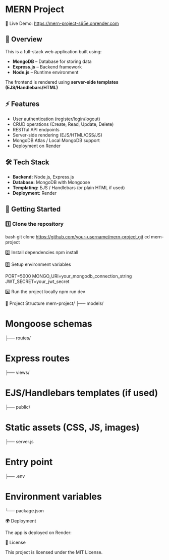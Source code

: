 # MERN Project
🚀 Live Demo: https://mern-project-s65e.onrender.com

## 📌 Overview
This is a full-stack web application built using:
- **MongoDB** – Database for storing data  
- **Express.js** – Backend framework  
- **Node.js** – Runtime environment

The frontend is rendered using **server-side templates (EJS/Handlebars/HTML)**

## ⚡ Features
- User authentication (register/login/logout)  
- CRUD operations (Create, Read, Update, Delete)  
- RESTful API endpoints  
- Server-side rendering (EJS/HTML/CSS/JS)  
- MongoDB Atlas / Local MongoDB support  
- Deployment on Render


## 🛠️ Tech Stack
- **Backend:** Node.js, Express.js  
- **Database:** MongoDB with Mongoose  
- **Templating:** EJS / Handlebars (or plain HTML if used)  
- **Deployment:** Render

## 🚀 Getting Started

### 1️⃣ Clone the repository
bash
git clone https://github.com/your-username/mern-project.git
cd mern-project

2️⃣ Install dependencies
npm install

3️⃣ Setup environment variables

PORT=5000
MONGO_URI=your_mongodb_connection_string
JWT_SECRET=your_jwt_secret

4️⃣ Run the project locally
npm run dev

📂 Project Structure
mern-project/
 ├── models/ 
 # Mongoose schemas
 ├── routes/       
 # Express routes
 ├── views/        
 # EJS/Handlebars templates (if used)
 ├── public/        
 # Static assets (CSS, JS, images)
 ├── server.js      
 # Entry point
 ├── .env          
 # Environment variables
 └── package.json

 🌍 Deployment

The app is deployed on Render:

📜 License

This project is licensed under the MIT License.


